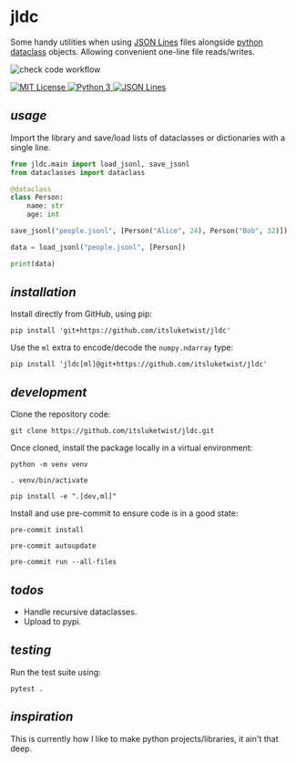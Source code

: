 # **jldc**

Some handy utilities when using [JSON Lines](https://jsonlines.org/) files alongside 
[python dataclass](https://docs.python.org/3/library/dataclasses.html) objects. 
Allowing convenient one-line file reads/writes.

![check code workflow](https://github.com/itsluketwist/jldc/actions/workflows/check.yaml/badge.svg)


<div>
    <!-- badges from : https://shields.io/ -->
    <!-- logos available : https://simpleicons.org/ -->
    <a href="https://opensource.org/licenses/MIT">
        <img alt="MIT License" src="https://img.shields.io/badge/Licence-MIT-yellow?style=for-the-badge&logo=docs&logoColor=white" />
    </a>
    <a href="https://www.python.org/">
        <img alt="Python 3" src="https://img.shields.io/badge/Python_3-blue?style=for-the-badge&logo=python&logoColor=white" />
    </a>
    <a href="https://jsonlines.org/">
        <img alt="JSON Lines" src="https://img.shields.io/badge/JSON Lines-black?style=for-the-badge&logo=JSON&logoColor=white" />
    </a>
</div>


## *usage*

Import the library and save/load lists of dataclasses or dictionaries with a single line.

```python
from jldc.main import load_jsonl, save_jsonl
from dataclasses import dataclass

@dataclass
class Person:
    name: str
    age: int

save_jsonl("people.jsonl", [Person("Alice", 24), Person("Bob", 32)])

data = load_jsonl("people.jsonl", [Person])

print(data)
```

## *installation*

Install directly from GitHub, using pip:

```shell
pip install 'git+https://github.com/itsluketwist/jldc'
```

Use the `ml` extra to encode/decode the `numpy.ndarray` type:

```shell
pip install 'jldc[ml]@git+https://github.com/itsluketwist/jldc'
```

## *development*

Clone the repository code:

```shell
git clone https://github.com/itsluketwist/jldc.git
```

Once cloned, install the package locally in a virtual environment:

```shell
python -m venv venv

. venv/bin/activate

pip install -e ".[dev,ml]"
```

Install and use pre-commit to ensure code is in a good state:

```shell
pre-commit install

pre-commit autoupdate

pre-commit run --all-files
```

## *todos*

- Handle recursive dataclasses.
- Upload to pypi.


## *testing*

Run the test suite using:

```shell
pytest .
```


## *inspiration*

This is currently how I like to make python projects/libraries, it ain't that deep.